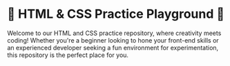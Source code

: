 # 🚀 HTML & CSS Practice Playground 🎨

<p>Welcome to our HTML and CSS practice repository, where creativity meets coding! Whether you're a beginner 
  looking to hone your front-end skills or an experienced developer seeking a fun environment for experimentation, 
  this repository is the perfect place for you.</p>
